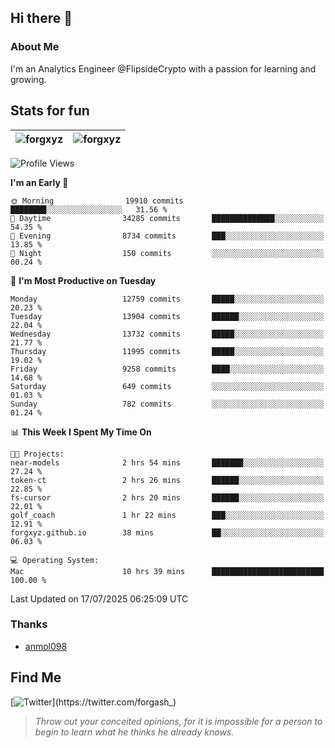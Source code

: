 ## Hi there 👋

### About Me

I'm an Analytics Engineer @FlipsideCrypto with a passion for learning and growing.
  
## Stats for fun

| <img align="center" src="https://github-readme-streak-stats.herokuapp.com/?user=forgxyz&theme=tokyonight" alt="forgxyz" /> | <img align="center" src="https://github-readme-stats.vercel.app/api?username=forgxyz&theme=tokyonight&show_icons=true" alt="forgxyz" /> |
| ------------- |------------- |


<!--START_SECTION:waka-->
![Profile Views](http://img.shields.io/badge/Profile%20Views-0-blue)

**I'm an Early 🐤** 

```text
🌞 Morning                19910 commits       ████████░░░░░░░░░░░░░░░░░   31.56 % 
🌆 Daytime                34285 commits       ██████████████░░░░░░░░░░░   54.35 % 
🌃 Evening                8734 commits        ███░░░░░░░░░░░░░░░░░░░░░░   13.85 % 
🌙 Night                  150 commits         ░░░░░░░░░░░░░░░░░░░░░░░░░   00.24 % 
```
📅 **I'm Most Productive on Tuesday** 

```text
Monday                   12759 commits       █████░░░░░░░░░░░░░░░░░░░░   20.23 % 
Tuesday                  13904 commits       ██████░░░░░░░░░░░░░░░░░░░   22.04 % 
Wednesday                13732 commits       █████░░░░░░░░░░░░░░░░░░░░   21.77 % 
Thursday                 11995 commits       █████░░░░░░░░░░░░░░░░░░░░   19.02 % 
Friday                   9258 commits        ████░░░░░░░░░░░░░░░░░░░░░   14.68 % 
Saturday                 649 commits         ░░░░░░░░░░░░░░░░░░░░░░░░░   01.03 % 
Sunday                   782 commits         ░░░░░░░░░░░░░░░░░░░░░░░░░   01.24 % 
```


📊 **This Week I Spent My Time On** 

```text
🐱‍💻 Projects: 
near-models              2 hrs 54 mins       ███████░░░░░░░░░░░░░░░░░░   27.24 % 
token-ct                 2 hrs 26 mins       ██████░░░░░░░░░░░░░░░░░░░   22.85 % 
fs-cursor                2 hrs 20 mins       ██████░░░░░░░░░░░░░░░░░░░   22.01 % 
golf_coach               1 hr 22 mins        ███░░░░░░░░░░░░░░░░░░░░░░   12.91 % 
forgxyz.github.io        38 mins             ██░░░░░░░░░░░░░░░░░░░░░░░   06.03 % 

💻 Operating System: 
Mac                      10 hrs 39 mins      █████████████████████████   100.00 % 
```


 Last Updated on 17/07/2025 06:25:09 UTC
<!--END_SECTION:waka-->

### Thanks
 - [anmol098](https://github.com/anmol098/waka-readme-stats/)
  
## Find Me
[![Twitter](https://img.shields.io/twitter/url/https/twitter.com/forgash_.svg?style=social&label=Follow%20%40forgash_)](https://twitter.com/forgash_)


> *Throw out your conceited opinions, for it is impossible for a person to begin to learn what he thinks he already knows.* 

